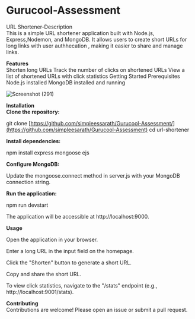 # Gurucool-Assessment
URL Shortener-Description <br/>
This is a simple URL shortener application built with Node.js, Express,Nodemon, and MongoDB. It allows users to create short URLs for long links with user authhecation , making it easier to share and manage links.

**Features** <br/>
Shorten long URLs
Track the number of clicks on shortened URLs
View a list of shortened URLs with click statistics
Getting Started
Prerequisites
Node.js installed
MongoDB installed and running

![Screenshot (291)](https://github.com/simpleesarath/Gurucool-Assessment/assets/88574803/c69bdb61-09f5-436a-ad35-24b563173940)



**Installation**<br/>
**Clone the repository:**<br/>

git clone [https://github.com/simpleessarath/Gurucool-Assessment/](https://github.com/simpleesarath/Gurucool-Assessment)
cd url-shortener<br/>

**Install dependencies:** <br/>

npm install express mongoose ejs  <br/>

**Configure MongoDB:**  <br/>

Update the mongoose.connect method in server.js with your MongoDB connection string.  <br/>

**Run the application:** <br/>

npm run devstart <br/>

The application will be accessible at http://localhost:9000.  <br/>

**Usage**  <br/>

Open the application in your browser.  <br/>

Enter a long URL in the input field on the homepage.  <br/>

Click the "Shorten" button to generate a short URL. <br/>

Copy and share the short URL.  <br/>

To view click statistics, navigate to the "/stats" endpoint (e.g., http://localhost:9001/stats).  <br/>

**Contributing**  <br/> 
Contributions are welcome! Please open an issue or submit a pull request.  <br/>
